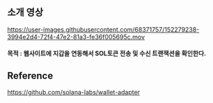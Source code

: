 ## 소개 영상
https://user-images.githubusercontent.com/68371757/152279238-3994e2d4-72f4-47e2-81a3-fe36f005695c.mov

#### 목적 : 웹사이트에 지갑을 연동해서 SOL토큰 전송 및 수신 트랜잭션을 확인한다.

## Reference
https://github.com/solana-labs/wallet-adapter
